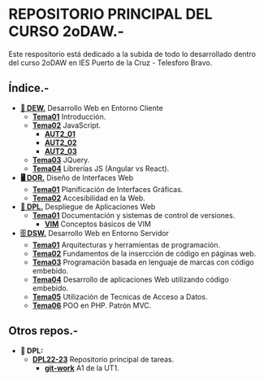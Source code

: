 # REPOSITORIO PRINCIPAL DEL CURSO 2oDAW.-

Este respositorio está dedicado a la subida de todo lo desarrollado dentro del curso 2oDAW en IES Puerto de la Cruz - Telesforo Bravo.

## Índice.-

- [**:man: DEW.**](/DEW) Desarrollo Web en Entorno Cliente
  - [**Tema01**](/DEW/TEMA01) Introducción.
  - [**Tema02**](/DEW/TEMA02) JavaScript.
    - [**AUT2_01**](/DEW/TEMA02/AUT2_01_Guillermo_Sicilia_Variables)
    - [**AUT2_02**](/DEW/TEMA02/AUT2_02_Guillermo_Sicilia)
    - [**AUT2_03**](/DEW/TEMA02/AUT2_03_Guillermo_Sicilia)
  - [**Tema03**](/DEW/TEMA03) JQuery.
  - [**Tema04**](/DEW/TEMA04) Librerías JS (Angular vs React).
- [**:desktop_computer: DOR.**](/DOR) Diseño de Interfaces Web
  - [**Tema01**](/DOR/TEMA01) Planificación de Interfaces Gráficas.
  - [**Tema02**](/DOR/TEMA02) Accesibilidad en la Web.
- [**:rocket: DPL.**](/DPL) Despliegue de Aplicaciones Web
  - [**Tema01**](/DPL/TEMA01) Documentación y sistemas de control de versiones.
    - [**VIM**](/DPL/TEMA01/VIM) Conceptos básicos de VIM
- [**:file_cabinet: DSW.**](/DSW) Desarrollo Web en Entorno Servidor
  - [**Tema01**](/DSW/TEMA01) Arquitecturas y herramientas de programación.
  - [**Tema02**](/DSW/TEMA02) Fundamentos de la insercción de código en páginas web.
  - [**Tema03**](/DSW/TEMA03) Programación basada en lenguaje de marcas con código embebido.
  - [**Tema04**](/DSW/TEMA04) Desarrollo de aplicaciones Web utilizando código embebido.
  - [**Tema05**](/DSW/TEMA05) Utilización de Tecnicas de Acceso a Datos.
  - [**Tema06**](/DSW/TEMA06) POO en PHP. Patrón MVC.

## Otros repos.-
- **:rocket: DPL:**
  - [**DPL22-23**](https://github.com/GuillermoSH/dpl22-23) Repositorio principal de tareas.
    - [**git-work**](https://github.com/GuillermoSH/git-work) A1 de la UT1.
